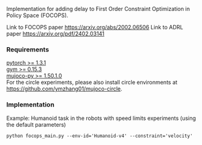 Implementation for adding delay to First Order Constraint Optimization in Policy Space (FOCOPS).

Link to FOCOPS paper https://arxiv.org/abs/2002.06506
Link to ADRL paper https://arxiv.org/pdf/2402.03141

### Requirements
[pytorch >= 1.3.1](https://pytorch.org/) <br>
[gym >= 0.15.3](https://github.com/openai/gym) <br>
[mujoco-py >= 1.50.1.0](https://github.com/openai/mujoco-py) <br>
For the circle experiments, please also install circle environments at
https://github.com/ymzhang01/mujoco-circle.

### Implementation
Example: Humanoid task in the robots with speed 
limits experiments (using the default parameters)
```
python focops_main.py --env-id='Humanoid-v4' --constraint='velocity'
```



